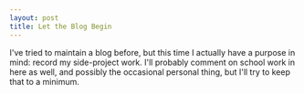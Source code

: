 ```yaml
---
layout: post
title: Let the Blog Begin
---
```



I've tried to maintain a blog before, but this time I actually have a purpose in mind: record my side-project work.  I'll probably comment on school work in here as well, and possibly the occasional personal thing, but I'll try to keep that to a minimum. 